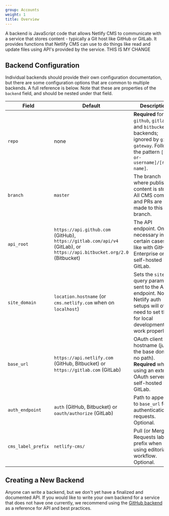 ```yaml
---
group: Accounts
weight: 1
title: Overview
---
```

A backend is JavaScript code that allows Netlify CMS to communicate with a service that stores content - typically a Git host like GitHub or GitLab. It provides functions that Netlify CMS can use to do things like read and update files using API's provided by the service. THIS IS MY CHANGE

## Backend Configuration

Individual backends should provide their own configuration documentation, but there are some configuration options that are common to multiple backends. A full reference is below. Note that these are properties of the `backend` field, and should be nested under that field.

| Field              | Default                                                                                                                 | Description                                                                                                                                          |
| ------------------ | ----------------------------------------------------------------------------------------------------------------------- | ---------------------------------------------------------------------------------------------------------------------------------------------------- |
| `repo`             | none                                                                                                                    | **Required** for `github`, `gitlab`, and `bitbucket` backends; ignored by `git-gateway`. Follows the pattern `[org-or-username]/[repo-name]`.        |
| `branch`           | `master`                                                                                                                | The branch where published content is stored. All CMS commits and PRs are made to this branch.                                                       |
| `api_root`         | `https://api.github.com` (GitHub), `https://gitlab.com/api/v4` (GitLab), or `https://api.bitbucket.org/2.0` (Bitbucket) | The API endpoint. Only necessary in certain cases, like with GitHub Enterprise or self-hosted GitLab.                                                |
| `site_domain`      | `location.hostname` (or `cms.netlify.com` when on `localhost`)                                                          | Sets the `site_id` query param sent to the API endpoint. Non-Netlify auth setups will often need to set this for local development to work properly. |
| `base_url`         | `https://api.netlify.com` (GitHub, Bitbucket) or `https://gitlab.com` (GitLab)                                          | OAuth client hostname (just the base domain, no path). **Required** when using an external OAuth server or self-hosted GitLab.                       |
| `auth_endpoint`    | `auth` (GitHub, Bitbucket) or `oauth/authorize` (GitLab)                                                                | Path to append to `base_url` for authentication requests. Optional.                                                                                  |
| `cms_label_prefix` | `netlify-cms/`                                                                                                          | Pull (or Merge) Requests label prefix when using editorial workflow. Optional.                                                                       |

## Creating a New Backend

Anyone can write a backend, but we don't yet have a finalized and documented API. If you would like to write your own backend for a service that does not have one currently, we recommend using the [GitHub backend](https://github.com/netlify/netlify-cms/tree/master/packages/netlify-cms-backend-github) as a reference for API and best practices.